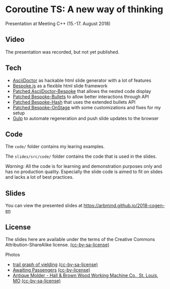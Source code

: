 # Coroutine TS: A new way of thinking

Presentation at Meeting C++ (15.-17. August 2018)

## Video

The presentation was recorded, but not yet published.

## Tech

* [AsciiDoctor](https://github.com/asciidoctor/asciidoctor) as hackable html slide generator with a lot of features
* [Bespoke.js](https://github.com/bespokejs/bespoke) as a flexible html slide framework
* [Patched AsciiDoctor-Bespoke](https://github.com/arBmind/asciidoctor-bespoke/tree/patch-1) that allows the nested code display
* [Patched Bespoke-Bullets](https://github.com/arBmind/bespoke-bullets) to allow better interactions through API
* [Patched Bespoke-Hash](https://github.com/arBmind/bespoke-hash) that uses the extended bullets API
* [Patched Bespoke-OnStage](https://github.com/arBmind/bespoke-onstage) with some customizations and fixes for my setup
* [Gulp](https://github.com/gulpjs/gulp) to automate regeneration and push slide updates to the browser

## Code

The `code/` folder contains my learing examples.

The `slides/src/code/` folder contains the code that is used in the slides.

*Warning:* All the code is for learning and demonstration purposes only and has no production quality.
Especially the slide code is aimed to fit on slides and lacks a lot of best practices.

## Slides

You can view the presented slides at https://arbmind.github.io/2018-cogen-en

## License

The slides here are available under the terms of the Creative Commons Attribution-ShareAlike license.
[(cc-by-sa-license)](https://creativecommons.org/licenses/by-sa/2.0/)

Photos

* [trail graph of yielding](http://www.flickr.com/photos/50830796@N04/29859713915) [(cc-by-sa-license)](https://creativecommons.org/licenses/by-sa/2.0/)
* [Awaiting Passengers](https://www.flickr.com/photos/nikonvscanon/504339352) [(cc-by-license)](https://creativecommons.org/licenses/by/2.0/)
* [Antique Molder - Hall & Brown Wood Working Machine Co., St. Louis, MO](https://www.flickr.com/photos/darronb/14061239268) [(cc-by-sa-license)](https://creativecommons.org/licenses/by-sa/2.0/)
